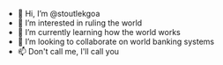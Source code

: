 - 👋 Hi, I’m @stoutlekgoa
- 👀 I’m interested in ruling the world
- 🌱 I’m currently learning how the world works
- 💞️ I’m looking to collaborate on world banking systems
- 📫 Don't call me, I'll call you

<!---
stoutlekgoa/stoutlekgoa is a ✨ special ✨ repository because its `README.md` (this file) appears on your GitHub profile.
You can click the Preview link to take a look at your changes.
--->
